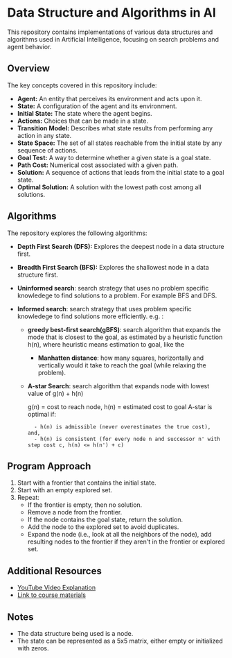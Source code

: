 # Data Structure and Algorithms in AI

This repository contains implementations of various data structures and algorithms used in Artificial Intelligence, focusing on search problems and agent behavior.

## Overview

The key concepts covered in this repository include:

- **Agent:** An entity that perceives its environment and acts upon it.
- **State:** A configuration of the agent and its environment.
- **Initial State:** The state where the agent begins.
- **Actions:** Choices that can be made in a state.
- **Transition Model:** Describes what state results from performing any action in any state.
- **State Space:** The set of all states reachable from the initial state by any sequence of actions.
- **Goal Test:** A way to determine whether a given state is a goal state.
- **Path Cost:** Numerical cost associated with a given path.
- **Solution:** A sequence of actions that leads from the initial state to a goal state.
- **Optimal Solution:** A solution with the lowest path cost among all solutions.

## Algorithms

The repository explores the following algorithms:

- **Depth First Search (DFS):** Explores the deepest node in a data structure first.
- **Breadth First Search (BFS):** Explores the shallowest node in a data structure first.

- **Uninformed search**: search strategy that uses no problem specific knowledege to find solutions to a problem. For example BFS and DFS.

- **Informed search**: search strategy that uses problem specific knowledege to find solutions more efficiently. e.g. : 
    * **greedy best-first search(gBFS)**: search algorithm that expands the mode that is closest to the goal, as estimated by a heuristic function h(n), where heuristic means estimation to goal, like the  
    
        * **Manhatten distance**: how many squares, horizontally and vertically would it take to reach the goal (while relaxing the problem). 
    
    * **A-star Search**: search algorithm that expands node with lowest value of g(n) + h(n) 

        g(n) = cost to reach node,
        h(n) = estimated cost to goal 
        A-star is optimal if:

            - h(n) is admissible (never overestimates the true cost), and,
            - h(n) is consistent (for every node n and successor n' with step cost c, h(n) <= h(n') + c)




## Program Approach

1. Start with a frontier that contains the initial state.
2. Start with an empty explored set.
3. Repeat:
    - If the frontier is empty, then no solution.
    - Remove a node from the frontier.
    - If the node contains the goal state, return the solution.
    - Add the node to the explored set to avoid duplicates.
    - Expand the node (i.e., look at all the neighbors of the node), add resulting nodes to the frontier if they aren't in the frontier or explored set.

## Additional Resources

- [YouTube Video Explanation](https://youtu.be/5NgNicANyqM?si=_HmYupuEek5eGLDw&t=4322)
- [Link to course materials](https://cs50.harvard.edu/ai/2020/weeks/)

## Notes

- The data structure being used is a node.
- The state can be represented as a 5x5 matrix, either empty or initialized with zeros.
